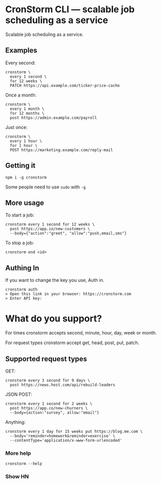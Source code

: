 # CronStorm CLI &mdash; scalable job scheduling as a service

Scalable job scheduling as a service.

## Examples

Every second:

```shell
cronstorm \ 
  every 1 second \
  for 12 weeks \ 
  PATCH https://api.example.com/ticker-price-cache
```

Once a month:

```shell
cronstorm \ 
  every 1 month \ 
  for 12 months \
  post https://admin.example.com/payroll
```

Just once:

```shell
cronstorm \
  every 1 hour \
  for 1 hour \
  POST https://marketing.example.com/reply-mail
```

## Getting it

```shell
npm i -g cronstorm 
```

Some people need to use `sudo` with `-g`

## More usage

To start a job:

```shell
cronstorm every 1 second for 12 weeks \ 
  post https://app.io/new-customers \
  --body={"action":"greet", "allow":"push,email,sms"}
```

To stop a job:

```shell
cronstorm end <id>
```

## Authing In

If you want to change the key you use, Auth in.

```shell
cronstorm auth
> Open this link in your browser: https://cronstorm.com
> Enter API key: 
```

# What do you support?

For times cronstorm accepts second, minute, hour, day, week or month. 

For request types cronstorm accept get, head, post, put, patch.

## Supported request types

GET:

```shell
cronstorm every 3 second for 9 days \
  post https://news.host.com/api/rebuild-leaders
```

JSON POST:

```shell
cronstorm every 1 second for 2 weeks \
  post https://app.co/new-churners \
  --body={action:"survey", allow:"email"}
```

Anything:

```shell
cronstorm every 1 day for 15 weeks put https://blog.me.com \ 
  --body='reminder=homework&reminder=exercise' \ 
  --contentType='application/x-www-form-urlencoded'
```

### More help

```
cronstorm --help
```

### Show HN

